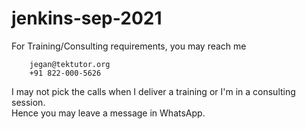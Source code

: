 # jenkins-sep-2021

For Training/Consulting requirements, you may reach me
```
    jegan@tektutor.org  
    +91 822-000-5626
```

I may not pick the calls when I deliver a training or I'm in a consulting session.  
Hence you may leave a message in WhatsApp. 
